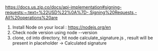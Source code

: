 https://docs.us.zip.co/docs/api-implementation#signing-requests:~:text=%22USD%22%0A%7D-,Signing%20Requests,-All%20operations%20are




1) Install Node on your local : https://nodejs.org/en
2) Check node version using node --version
3) clone, cd into directory, hit node calculate_signature.js , result will be present in placeholder -> Calculated signature


